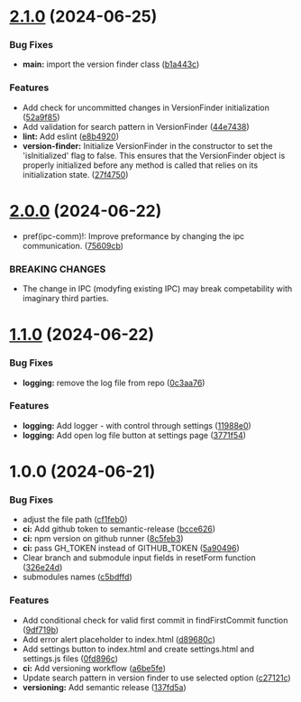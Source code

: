 # [2.1.0](https://github.com/LevyMatan/version_finder/compare/v2.0.0...v2.1.0) (2024-06-25)


### Bug Fixes

* **main:** import the version finder class ([b1a443c](https://github.com/LevyMatan/version_finder/commit/b1a443c874690e9d1a5afbe00653bf2ef3accb17))


### Features

* Add check for uncommitted changes in VersionFinder initialization ([52a9f85](https://github.com/LevyMatan/version_finder/commit/52a9f85c01770aa3e331602dbaead4e3dadfa0c9))
* Add validation for search pattern in VersionFinder ([44e7438](https://github.com/LevyMatan/version_finder/commit/44e7438e5d8e202b3cc1e2b674fed2a2f9638ac5))
* **lint:** Add eslint ([e8b4920](https://github.com/LevyMatan/version_finder/commit/e8b4920b376d2b76042027b45c3ad30957743114))
* **version-finder:** Initialize VersionFinder in the constructor to set the 'isInitialized' flag to false. This ensures that the VersionFinder object is properly initialized before any method is called that relies on its initialization state. ([27f4750](https://github.com/LevyMatan/version_finder/commit/27f475036625f65ab33feddd4578a441feadea61))

# [2.0.0](https://github.com/LevyMatan/version_finder/compare/v1.1.0...v2.0.0) (2024-06-22)


* pref(ipc-comm)!: Improve preformance by changing the ipc communication. ([75609cb](https://github.com/LevyMatan/version_finder/commit/75609cbdecac9092eb052773ad8b95b75a88143f))


### BREAKING CHANGES

* The change in IPC (modyfing existing IPC) may break competability with imaginary third parties.

# [1.1.0](https://github.com/LevyMatan/version_finder/compare/v1.0.0...v1.1.0) (2024-06-22)


### Bug Fixes

* **logging:** remove the log file from repo ([0c3aa76](https://github.com/LevyMatan/version_finder/commit/0c3aa766f49747e5fa3bfda74b1b6333d626019a))


### Features

* **logging:** Add logger - with control through settings ([11988e0](https://github.com/LevyMatan/version_finder/commit/11988e0f2be18c82d2c1c90d38a26bd07111b7fa))
* **logging:** Add open log file button at settings page ([3771f54](https://github.com/LevyMatan/version_finder/commit/3771f54a09f08c5f62423500170d216113106ff2))

# 1.0.0 (2024-06-21)


### Bug Fixes

* adjust the file path ([cf1feb0](https://github.com/LevyMatan/version_finder/commit/cf1feb05297d18bf1e02f1445575904a891568a0))
* **ci:** Add github token to semantic-release ([bcce626](https://github.com/LevyMatan/version_finder/commit/bcce62639fc2ed33b0f7c56e9a04318bb09e1bdb))
* **ci:** npm version on github runner ([8c5feb3](https://github.com/LevyMatan/version_finder/commit/8c5feb301c0c468928a2d20f2972725632bbcec0))
* **ci:** pass GH_TOKEN instead of GITHUB_TOKEN ([5a90496](https://github.com/LevyMatan/version_finder/commit/5a904960693a022c064f3c9e2c8496d17854bd7d))
* Clear branch and submodule input fields in resetForm function ([326e24d](https://github.com/LevyMatan/version_finder/commit/326e24d60aef96309ac7f6dfb40add56248a7b51))
* submodules names ([c5bdffd](https://github.com/LevyMatan/version_finder/commit/c5bdffd8c1e534a4d0c3da068aa3e42653cedd5f))


### Features

* Add conditional check for valid first commit in findFirstCommit function ([9df719b](https://github.com/LevyMatan/version_finder/commit/9df719b767dfbd689e5c242f053600d06617dbea))
* Add error alert placeholder to index.html ([d89680c](https://github.com/LevyMatan/version_finder/commit/d89680c8a5cf9e5e876afdc266bc659616c0c3ed))
* Add settings button to index.html and create settings.html and settings.js files ([0fd896c](https://github.com/LevyMatan/version_finder/commit/0fd896c44a2e8b1fdfb638d3b451e2a344462c42))
* **ci:** Add versioning workflow ([a6be5fe](https://github.com/LevyMatan/version_finder/commit/a6be5fe2036dce0de4e49bfae566444469176f82))
* Update search pattern in version finder to use selected option ([c27121c](https://github.com/LevyMatan/version_finder/commit/c27121c23d785428c1c22510e8821a5c940f3375))
* **versioning:** Add semantic release ([137fd5a](https://github.com/LevyMatan/version_finder/commit/137fd5ab3200123b71e203f05ab76d191a904722))
